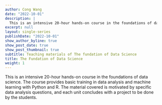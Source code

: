 ```yaml
---
author: Cong Wang
date: "2022-10-01"
description: |
  This is an intensive 20-hour hands-on course in the foundations of data science. The course provides basic training in data analysis and machine learning with Python and R. The material covered is motivated by specific data analysis questions, and each unit concludes with a project to be done by the students.
excerpt: null
layout: single-series
publishDate: "2022-10-01"
show_author_byline: true
show_post_date: true
show_post_thumbnail: true
subtitle: Teaching materials of The fundation of Data Science
title: The Fundation of Data Science
weight: 1
---
```


This is an intensive 20-hour hands-on course in the foundations of data science. The course provides basic training in data analysis and machine learning with Python and R. The material covered is motivated by specific data analysis questions, and each unit concludes with a project to be done by the students.


